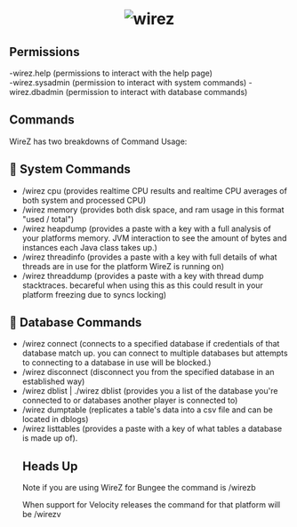 <h1 align="center">
	<img
		alt="wirez"
		src="https://i.postimg.cc/yxhZZWT8/image-2022-02-18-164450.png">
</h1>

## Permissions

-wirez.help (permissions to interact with the help page)	
-wirez.sysadmin (permission to interact with system commands)
-wirez.dbadmin (permission to interact with database commands)

## Commands 
WireZ has two breakdowns of Command Usage:

## 🔌 System Commands
* /wirez cpu (provides realtime CPU results and realtime CPU averages of both system and processed CPU)
* /wirez memory (provides both disk space, and ram usage in this format "used / total")
* /wirez heapdump (provides a paste with a key with a full analysis of your platforms memory. JVM interaction to see the amount of bytes and instances each Java class takes up.)
* /wirez threadinfo (provides a paste with a key with full details of what threads are in use for the platform WireZ is running on)
* /wirez threaddump (provides a paste with a key with thread dump stacktraces. becareful when using this as this could result in your platform freezing due to syncs locking)

## 🔌 Database Commands
* /wirez connect <host> <port> <database> <user> <password> <timeout> <poolSize> (connects to a specified database if credentials of that database match up. you can connect to multiple databases but attempts to connecting to a database in use will be blocked.)
* /wirez disconnect <database> (disconnect you from the specified database in an established way)
* /wirez dblist | ./wirez dblist <target> (provides you a list of the database you're connected to or databases another player is connected to)
* /wirez dumptable <database> <table> <fileName> (replicates a table's data into a csv file and can be located in dblogs)
* /wirez listtables <database> (provides a paste with a key of what tables a database is made up of).

## Heads Up
Note if you are using WireZ for Bungee the command is /wirezb
	
When support for Velocity releases the command for that platform will be /wirezv



